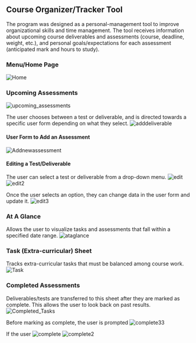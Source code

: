 ## Course Organizer/Tracker Tool

The program was designed as a personal-management tool to improve organizational skills and time management. The tool receives information about upcoming course deliverables and assessments (course, deadline, weight, etc.), and personal goals/expectations for each assessment (anticipated mark and hours to study). 

### Menu/Home Page
![Home](https://user-images.githubusercontent.com/72565412/168686778-20880671-b349-42b7-a305-51e0320ba583.jpg)

### Upcoming Assessments
![upcoming_assessments](https://user-images.githubusercontent.com/72565412/168689049-9acbc5f9-a8d7-4832-91f5-2a0dab055912.jpg)

The user chooses between a test or deliverable, and is directed towards a specific user form depending on what they select.
![adddeliverable](https://user-images.githubusercontent.com/72565412/168690313-86b41432-d507-4cd3-8aab-4a494da2a120.jpg)

#### User Form to Add an Assessment
![Addnewassessment](https://user-images.githubusercontent.com/72565412/168690314-75848d70-4f80-4ab1-8e5a-1b059f6ca224.jpg)

#### Editing a Test/Deliverable
The user can select a test or deliverable from a drop-down menu.
![edit](https://user-images.githubusercontent.com/72565412/168690327-3806233e-d322-4d4c-bdba-ee8b4860f1bf.jpg)
![edit2](https://user-images.githubusercontent.com/72565412/168690328-d2e1870a-bedf-4fea-b746-fd926577d9cc.jpg)

Once the user selects an option, they can change data in the user form and update it.
![edit3](https://user-images.githubusercontent.com/72565412/168690330-f4038c9c-bc3b-40ab-bcfb-e176995fde0f.jpg)

### At A Glance
Allows the user to visualize tasks and assessments that fall within a specified date range.
![ataglance](https://user-images.githubusercontent.com/72565412/168690271-7880b14e-2be4-46dc-9e4e-e89d7a5729f3.jpg)

### Task (Extra-curricular) Sheet
Tracks extra-curricular tasks that must be balanced among course work.
![Task](https://user-images.githubusercontent.com/72565412/168690356-fdcc78d6-90d3-4d98-91d8-f11ffb58d21a.jpg)

### Completed Assessments
Deliverables/tests are transferred to this sheet after they are marked as complete. This allows the user to look back on past results.
![Completed_Tasks](https://user-images.githubusercontent.com/72565412/168690459-75ca3a8a-dae9-42a0-9d60-2aca36262ddb.jpg)

Before marking as complete, the user is prompted 
![complete33](https://user-images.githubusercontent.com/72565412/168690486-e09f629b-f479-468b-ab06-aa33b24338ed.jpg)

If the user 
![complete](https://user-images.githubusercontent.com/72565412/168690495-d5f9c6a6-6622-4fbf-9778-bf9c1bbca788.jpg)
![complete2](https://user-images.githubusercontent.com/72565412/168691451-7e4036d2-44c1-4fee-8195-8b2d79b361d5.jpg)

